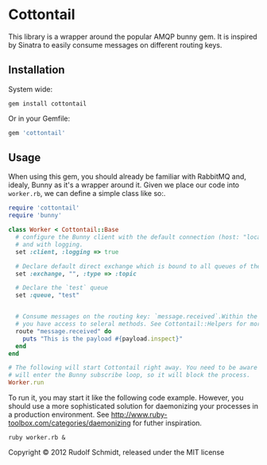 # Cottontail

This library is a wrapper around the popular AMQP bunny gem. It is inspired by Sinatra to easily consume messages on different routing keys.

## Installation

System wide:

```console
gem install cottontail
```

Or in your Gemfile:

```ruby
gem 'cottontail'
```

## Usage

When using this gem, you should already be familiar with RabbitMQ and, idealy, Bunny as it's a wrapper around it. Given we place our code into `worker.rb`, we can define a simple class like so:.

```ruby
require 'cottontail'
require 'bunny'

class Worker < Cottontail::Base
  # configure the Bunny client with the default connection (host: "localhost", port: 5672) 
  # and with logging.
  set :client, :logging => true

  # Declare default direct exchange which is bound to all queues of the type `topic`
  set :exchange, "", :type => :topic

  # Declare the `test` queue
  set :queue, "test"


  # Consume messages on the routing key: `message.received`.Within the provided block 
  # you have access to seleral methods. See Cottontail::Helpers for more details.
  route "message.received" do
    puts "This is the payload #{payload.inspect}"
  end
end

# The following will start Cottontail right away. You need to be aware that it 
# will enter the Bunny subscribe loop, so it will block the process.
Worker.run
```

To run it, you may start it like the following code example. However, you should use a more sophisticated solution for daemonizing your processes in a production environment. See http://www.ruby-toolbox.com/categories/daemonizing for futher inspiration.

```console
ruby worker.rb &
```

Copyright &copy; 2012 Rudolf Schmidt, released under the MIT license
